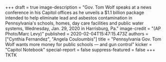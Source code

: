 +++
draft = true
image-description = "Gov. Tom Wolf speaks at a news conference in his Capitol offices as he unveils a $1.1 billion package intended to help eliminate lead and asbestos contamination in Pennsylvania's schools, homes, day care facilities and public water systems, Wednesday, Jan. 29, 2020 in Harrisburg, Pa."
image-credit = "(AP Photo/Marc Levy)"
published = 2020-02-04T15:47:15.473Z
authors = ["Cynthia Fernandez", "Angela Couloumbis"]
title = "Pennsylvania Gov. Tom Wolf wants more money for public schools — and gun control"
kicker = "Capitol Notebook"
special-report = false
suppress-featured = false
+++
TKTK
